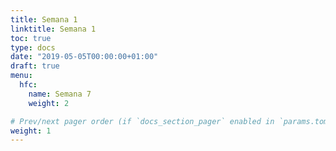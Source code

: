 ```yaml
---
title: Semana 1
linktitle: Semana 1 
toc: true
type: docs
date: "2019-05-05T00:00:00+01:00"
draft: true
menu:
  hfc:
    name: Semana 7
    weight: 2

# Prev/next pager order (if `docs_section_pager` enabled in `params.toml`)
weight: 1
---
```

